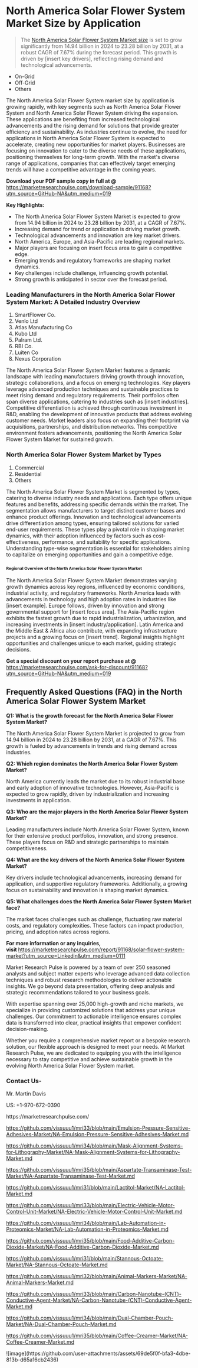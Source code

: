 <h1>North America Solar Flower System Market&nbsp;Size by Application</h1><blockquote><p>The <a href="https://marketresearchpulse.com/download-sample/91168?utm_source=GitHub-NA&amp;utm_medium=019">North America Solar Flower System Market size</a> is set to grow significantly from 14.94 billion in 2024 to 23.28 billion by 2031, at a robust CAGR of 7.67% during the forecast period. This growth is driven by [insert key drivers], reflecting rising demand and technological advancements.</p></blockquote><ul><li>On-Grid<li> Off-Grid<li> Others</li></ul><p>The North America Solar Flower System market size by application is growing rapidly, with key segments such as North America Solar Flower System and North America Solar Flower System driving the expansion. These applications are benefiting from increased technological advancements and the rising demand for solutions that provide greater efficiency and sustainability. As industries continue to evolve, the need for applications in North America Solar Flower System is expected to accelerate, creating new opportunities for market players. Businesses are focusing on innovation to cater to the diverse needs of these applications, positioning themselves for long-term growth. With the market's diverse range of applications, companies that can effectively target emerging trends will have a competitive advantage in the coming years.</p><p><strong>Download your PDF sample copy in full at @ </strong><a href="https://marketresearchpulse.com/download-sample/91168?utm_source=GitHub-NA&amp;utm_medium=019">https://marketresearchpulse.com/download-sample/91168?utm_source=GitHub-NA&amp;utm_medium=019</a></p><p><strong>Key Highlights: </strong></p><ul><li>The North America Solar Flower System Market is expected to grow from 14.94 billion in 2024 to 23.28 billion by 2031, at a CAGR of 7.67%.</li><li>Increasing demand for trend or application is driving market growth.</li><li>Technological advancements and innovation are key market drivers.</li><li>North America, Europe, and Asia-Pacific are leading regional markets.</li><li>Major players are focusing on insert focus area to gain a competitive edge.</li><li>Emerging trends and regulatory frameworks are shaping market dynamics.</li><li>Key challenges include challenge, influencing growth potential.</li><li>Strong growth is anticipated in sector over the forecast period.</li></ul><h3>Leading Manufacturers in the North America Solar Flower System Market: A Detailed Industry Overview</h3><ol><li>SmartFlower Co.</li><li>Venlo Ltd</li><li>Atlas Manufacturing Co</li><li>Kubo Ltd</li><li>Palram Ltd.</li><li>RBI Co.</li><li>Luiten Co</li><li>Nexus Corporation</li></ol><div class="flex max-w-full flex-col flex-grow"><div class="min-h-8 text-message flex w-full flex-col items-end gap-2 whitespace-normal break-words [.text-message+&amp;]:mt-5" dir="auto" data-message-author-role="assistant" data-message-id="fd8432e4-4910-450d-b182-61b7bfb0a01f" data-message-model-slug="gpt-4o"><div class="flex w-full flex-col gap-1 empty:hidden first:pt-[3px]"><div class="markdown prose w-full break-words dark:prose-invert light"><p>The North America Solar Flower System Market features a dynamic landscape with leading manufacturers driving growth through innovation, strategic collaborations, and a focus on emerging technologies. Key players leverage advanced production techniques and sustainable practices to meet rising demand and regulatory requirements. Their portfolios often span diverse applications, catering to industries such as [insert industries]. Competitive differentiation is achieved through continuous investment in R&amp;D, enabling the development of innovative products that address evolving customer needs. Market leaders also focus on expanding their footprint via acquisitions, partnerships, and distribution networks. This competitive environment fosters advancements, positioning the North America Solar Flower System Market for sustained growth.</p></div></div></div></div><h3>North America Solar Flower System Market by Types</h3><ol><li>Commercial<li> Residential<li> Others</li></ol><div class="flex max-w-full flex-col flex-grow"><div class="min-h-8 text-message flex w-full flex-col items-end gap-2 whitespace-normal break-words [.text-message+&amp;]:mt-5" dir="auto" data-message-author-role="assistant" data-message-id="084470be-0bb7-4664-bddf-5156b4f41249" data-message-model-slug="gpt-4o-mini"><div class="flex w-full flex-col gap-1 empty:hidden first:pt-[3px]"><div class="markdown prose w-full break-words dark:prose-invert light"><p>The North America Solar Flower System Market is segmented by types, catering to diverse industry needs and applications. Each type offers unique features and benefits, addressing specific demands within the market. The segmentation allows manufacturers to target distinct customer bases and enhance product offerings. Innovation and technological advancements drive differentiation among types, ensuring tailored solutions for varied end-user requirements. These types play a pivotal role in shaping market dynamics, with their adoption influenced by factors such as cost-effectiveness, performance, and suitability for specific applications. Understanding type-wise segmentation is essential for stakeholders aiming to capitalize on emerging opportunities and gain a competitive edge.</p></div></div></div></div><h3><span style="font-size: 11px;">Regional Overview of the North America Solar Flower System Market</span></h3><div class="flex max-w-full flex-col flex-grow"><div class="min-h-8 text-message flex w-full flex-col items-end gap-2 whitespace-normal break-words [.text-message+&amp;]:mt-5" dir="auto" data-message-author-role="assistant" data-message-id="e9038762-ce64-4e30-91c9-9bd413514231" data-message-model-slug="gpt-4o-mini"><div class="flex w-full flex-col gap-1 empty:hidden first:pt-[3px]"><div class="markdown prose w-full break-words dark:prose-invert light"><p>The North America Solar Flower System Market demonstrates varying growth dynamics across key regions, influenced by economic conditions, industrial activity, and regulatory frameworks. North America leads with advancements in technology and high adoption rates in industries like [insert example]. Europe follows, driven by innovation and strong governmental support for [insert focus area]. The Asia-Pacific region exhibits the fastest growth due to rapid industrialization, urbanization, and increasing investments in [insert industry/application]. Latin America and the Middle East &amp; Africa also contribute, with expanding infrastructure projects and a growing focus on [insert trend]. Regional insights highlight opportunities and challenges unique to each market, guiding strategic decisions.</p></div></div></div></div><p><strong>Get a special discount on your report purchase at @ </strong><a href="https://marketresearchpulse.com/ask-for-discount/91168?utm_source=GitHub-NA&amp;utm_medium=019">https://marketresearchpulse.com/ask-for-discount/91168?utm_source=GitHub-NA&amp;utm_medium=019</a></p><h2>Frequently Asked Questions (FAQ) in the North America Solar Flower System Market</h2><p><strong>Q1: What is the growth forecast for the North America Solar Flower System Market?</strong></p><p>The North America Solar Flower System Market is projected to grow from 14.94 billion in 2024 to 23.28 billion by 2031, at a CAGR of 7.67%. This growth is fueled by advancements in trends and rising demand across industries.</p><p><strong>Q2: Which region dominates the North America Solar Flower System Market?</strong></p><p>North America currently leads the market due to its robust industrial base and early adoption of innovative technologies. However, Asia-Pacific is expected to grow rapidly, driven by industrialization and increasing investments in application.</p><p><strong>Q3: Who are the major players in the North America Solar Flower System Market?</strong></p><p>Leading manufacturers include North America Solar Flower System, known for their extensive product portfolios, innovation, and strong presence. These players focus on R&amp;D and strategic partnerships to maintain competitiveness.</p><p><strong>Q4: What are the key drivers of the North America Solar Flower System Market?</strong></p><p>Key drivers include technological advancements, increasing demand for application, and supportive regulatory frameworks. Additionally, a growing focus on sustainability and innovation is shaping market dynamics.</p><p><strong>Q5: What challenges does the North America Solar Flower System Market face?</strong></p><p>The market faces challenges such as challenge, fluctuating raw material costs, and regulatory complexities. These factors can impact production, pricing, and adoption rates across regions.</p><p><strong>For more information or any inquiries, visit&nbsp;</strong><a href="https://marketresearchpulse.com/report/91168/solar-flower-system-market?utm_source=Linkedin&utm_medium=0111">https://marketresearchpulse.com/report/91168/solar-flower-system-market?utm_source=Linkedin&utm_medium=0111</a></p><p>Market Research Pulse is powered by a team of over 250 seasoned analysts and subject matter experts who leverage advanced data collection techniques and robust research methodologies to deliver actionable insights. We go beyond data presentation, offering deep analysis and strategic recommendations tailored to your business goals.</p><p>With expertise spanning over 25,000 high-growth and niche markets, we specialize in providing customized solutions that address your unique challenges. Our commitment to actionable intelligence ensures complex data is transformed into clear, practical insights that empower confident decision-making.</p><p>Whether you require a comprehensive market report or a bespoke research solution, our flexible approach is designed to meet your needs. At Market Research Pulse, we are dedicated to equipping you with the intelligence necessary to stay competitive and achieve sustainable growth in the evolving North America Solar Flower System market.</p><h3><strong>Contact Us-</strong></h3><p>Mr. Martin Davis</p><p>US: +1-970-672-0390</p><p>https://marketresearchpulse.com/</p><p><a href="https://github.com/vissuuu1/mri33/blob/main/Emulsion-Pressure-Sensitive-Adhesives-Market/NA-Emulsion-Pressure-Sensitive-Adhesives-Market.md">https://github.com/vissuuu1/mri33/blob/main/Emulsion-Pressure-Sensitive-Adhesives-Market/NA-Emulsion-Pressure-Sensitive-Adhesives-Market.md</a></p><p><a href="https://github.com/vissuuu1/mri34/blob/main/Mask-Alignment-Systems-for-Lithography-Market/NA-Mask-Alignment-Systems-for-Lithography-Market.md">https://github.com/vissuuu1/mri34/blob/main/Mask-Alignment-Systems-for-Lithography-Market/NA-Mask-Alignment-Systems-for-Lithography-Market.md</a></p><p><a href="https://github.com/vissuuu1/mri35/blob/main/Aspartate-Transaminase-Test-Market/NA-Aspartate-Transaminase-Test-Market.md">https://github.com/vissuuu1/mri35/blob/main/Aspartate-Transaminase-Test-Market/NA-Aspartate-Transaminase-Test-Market.md</a></p><p><a href="https://github.com/vissuuu1/mri31/blob/main/Lactitol-Market/NA-Lactitol-Market.md">https://github.com/vissuuu1/mri31/blob/main/Lactitol-Market/NA-Lactitol-Market.md</a></p><p><a href="https://github.com/vissuuu1/mri33/blob/main/Electric-Vehicle-Motor-Control-Unit-Market/NA-Electric-Vehicle-Motor-Control-Unit-Market.md">https://github.com/vissuuu1/mri33/blob/main/Electric-Vehicle-Motor-Control-Unit-Market/NA-Electric-Vehicle-Motor-Control-Unit-Market.md</a></p><p><a href="https://github.com/vissuuu1/mri34/blob/main/Lab-Automation-in-Proteomics-Market/NA-Lab-Automation-in-Proteomics-Market.md">https://github.com/vissuuu1/mri34/blob/main/Lab-Automation-in-Proteomics-Market/NA-Lab-Automation-in-Proteomics-Market.md</a></p><p><a href="https://github.com/vissuuu1/mri35/blob/main/Food-Additive-Carbon-Dioxide-Market/NA-Food-Additive-Carbon-Dioxide-Market.md">https://github.com/vissuuu1/mri35/blob/main/Food-Additive-Carbon-Dioxide-Market/NA-Food-Additive-Carbon-Dioxide-Market.md</a></p><p><a href="https://github.com/vissuuu1/mri31/blob/main/Stannous-Octoate-Market/NA-Stannous-Octoate-Market.md">https://github.com/vissuuu1/mri31/blob/main/Stannous-Octoate-Market/NA-Stannous-Octoate-Market.md</a></p><p><a href="https://github.com/vissuuu1/mri32/blob/main/Animal-Markers-Market/NA-Animal-Markers-Market.md">https://github.com/vissuuu1/mri32/blob/main/Animal-Markers-Market/NA-Animal-Markers-Market.md</a></p><p><a href="https://github.com/vissuuu1/mri33/blob/main/Carbon-Nanotube-(CNT)-Conductive-Agent-Market/NA-Carbon-Nanotube-(CNT)-Conductive-Agent-Market.md">https://github.com/vissuuu1/mri33/blob/main/Carbon-Nanotube-(CNT)-Conductive-Agent-Market/NA-Carbon-Nanotube-(CNT)-Conductive-Agent-Market.md</a></p><p><a href="https://github.com/vissuuu1/mri34/blob/main/Dual-Chamber-Pouch-Market/NA-Dual-Chamber-Pouch-Market.md">https://github.com/vissuuu1/mri34/blob/main/Dual-Chamber-Pouch-Market/NA-Dual-Chamber-Pouch-Market.md</a></p><p><a href="https://github.com/vissuuu1/mri35/blob/main/Coffee-Creamer-Market/NA-Coffee-Creamer-Market.md">https://github.com/vissuuu1/mri35/blob/main/Coffee-Creamer-Market/NA-Coffee-Creamer-Market.md</a></p>
![image](https://github.com/user-attachments/assets/69de5f0f-bfa3-4dbe-813b-d65a16cb2436)
